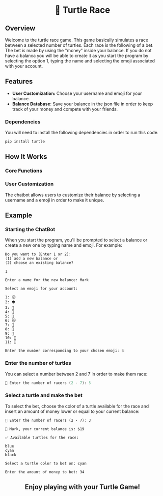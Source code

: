 <h1 align="center">🐢 Turtle Race</h1>

## Overview

Welcome to the turtle race game. This game basically simulates a race between a selected number of turtles. Each race is the following of a bet. The bet is made by using the "money" inside your balance. If you do not have a balanca you will be able to create it as you start the program by selecting the option 1, typing the name and selecting the emoji associated with your account.

## Features

- **User Customization:** Choose your username and emoji for your balance.
- **Balance Database:** Save your balance in the json file in order to keep track of your money and compete with your friends.

### Dependencies
You will need to install the following dependencies in order to run this code:

```python
pip install turtle
```

## How It Works

### Core Functions

### User Customization
The chatbot allows users to customize their balance by selecting a username and a emoji in order to make it unique.

## Example
### Starting the ChatBot
When you start the program, you'll be prompted to select a balance or create a new one by typing name and emoji. For example:

```
Do you want to (Enter 1 or 2):
(1) add a new balance or
(2) choose an existing balance?

1

Enter a name for the new balance: Mark

Select an emoji for your account:

1: 😐
2: 👽
3: 🤖
4: 👾
5: 🐶
6: 🐱
7: 🦊
8: 🐸
9: 🐼
10: 🐨
11: 🐷

Enter the number corresponding to your chosen emoji: 4
```

### Enter the number of turtles
You can select a number between 2 and 7 in order to make them race:

```python
🏁 Enter the number of racers (2 - 7): 5
```

### Select a turtle and make the bet
To select the bet, choose the color of a turtle available for the race and insert an amount of money lower or equal to your current balance:

```
🏁 Enter the number of racers (2 - 7): 3

👾 Mark, your current balance is: $19

✅ Available turtles for the race:

blue
cyan
black

Select a turtle color to bet on: cyan

Enter the amount of money to bet: 34
```

<h2 align="center">Enjoy playing with your Turtle Game!</h2>
